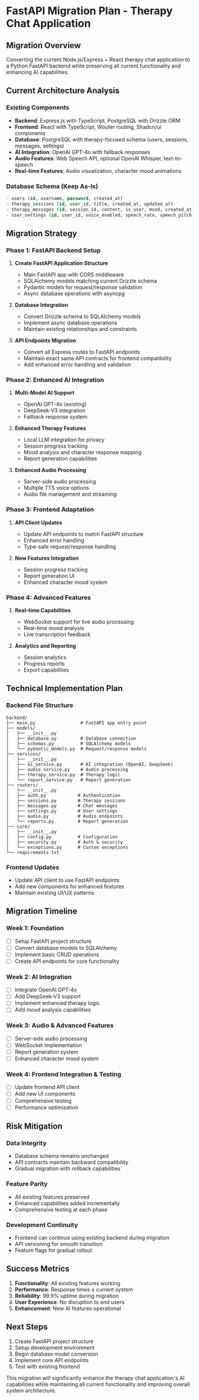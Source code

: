 # FastAPI Migration Plan - Therapy Chat Application

## Migration Overview

Converting the current Node.js/Express + React therapy chat application to a Python FastAPI backend while preserving all current functionality and enhancing AI capabilities.

## Current Architecture Analysis

### Existing Components
- **Backend**: Express.js with TypeScript, PostgreSQL with Drizzle ORM
- **Frontend**: React with TypeScript, Wouter routing, Shadcn/ui components
- **Database**: PostgreSQL with therapy-focused schema (users, sessions, messages, settings)
- **AI Integration**: OpenAI GPT-4o with fallback responses
- **Audio Features**: Web Speech API, optional OpenAI Whisper, text-to-speech
- **Real-time Features**: Audio visualization, character mood animations

### Database Schema (Keep As-Is)
```sql
- users (id, username, password, created_at)
- therapy_sessions (id, user_id, title, created_at, updated_at)
- therapy_messages (id, session_id, content, is_user, mood, created_at)
- user_settings (id, user_id, voice_enabled, speech_rate, speech_pitch, language, therapist_personality, audio_visualization_enabled, updated_at)
```

## Migration Strategy

### Phase 1: FastAPI Backend Setup
1. **Create FastAPI Application Structure**
   - Main FastAPI app with CORS middleware
   - SQLAlchemy models matching current Drizzle schema
   - Pydantic models for request/response validation
   - Async database operations with asyncpg

2. **Database Integration**
   - Convert Drizzle schema to SQLAlchemy models
   - Implement async database operations
   - Maintain existing relationships and constraints

3. **API Endpoints Migration**
   - Convert all Express routes to FastAPI endpoints
   - Maintain exact same API contracts for frontend compatibility
   - Add enhanced error handling and validation

### Phase 2: Enhanced AI Integration
1. **Multi-Model AI Support**
   - OpenAI GPT-4o (existing)
   - DeepSeek-V3 integration
   - Fallback response system

2. **Enhanced Therapy Features**
   - Local LLM integration for privacy
   - Session progress tracking
   - Mood analysis and character response mapping
   - Report generation capabilities

3. **Enhanced Audio Processing**
   - Server-side audio processing
   - Multiple TTS voice options
   - Audio file management and streaming

### Phase 3: Frontend Adaptation
1. **API Client Updates**
   - Update API endpoints to match FastAPI structure
   - Enhanced error handling
   - Type-safe request/response handling

2. **New Features Integration**
   - Session progress tracking
   - Report generation UI
   - Enhanced character mood system

### Phase 4: Advanced Features
1. **Real-time Capabilities**
   - WebSocket support for live audio processing
   - Real-time mood analysis
   - Live transcription feedback

2. **Analytics and Reporting**
   - Session analytics
   - Progress reports
   - Export capabilities

## Technical Implementation Plan

### Backend File Structure
```
backend/
├── main.py                 # FastAPI app entry point
├── models/
│   ├── __init__.py
│   ├── database.py         # Database connection
│   ├── schemas.py          # SQLAlchemy models
│   └── pydantic_models.py  # Request/response models
├── services/
│   ├── __init__.py
│   ├── ai_service.py       # AI integration (OpenAI, DeepSeek)
│   ├── audio_service.py    # Audio processing
│   ├── therapy_service.py  # Therapy logic
│   └── report_service.py   # Report generation
├── routers/
│   ├── __init__.py
│   ├── auth.py            # Authentication
│   ├── sessions.py        # Therapy sessions
│   ├── messages.py        # Chat messages
│   ├── settings.py        # User settings
│   ├── audio.py           # Audio endpoints
│   └── reports.py         # Report generation
├── core/
│   ├── __init__.py
│   ├── config.py          # Configuration
│   ├── security.py        # Auth & security
│   └── exceptions.py      # Custom exceptions
└── requirements.txt
```

### Frontend Updates
- Update API client to use FastAPI endpoints
- Add new components for enhanced features
- Maintain existing UI/UX patterns

## Migration Timeline

### Week 1: Foundation
- [ ] Setup FastAPI project structure
- [ ] Convert database models to SQLAlchemy
- [ ] Implement basic CRUD operations
- [ ] Create API endpoints for core functionality

### Week 2: AI Integration
- [ ] Integrate OpenAI GPT-4o
- [ ] Add DeepSeek-V3 support
- [ ] Implement enhanced therapy logic
- [ ] Add mood analysis capabilities

### Week 3: Audio & Advanced Features
- [ ] Server-side audio processing
- [ ] WebSocket implementation
- [ ] Report generation system
- [ ] Enhanced character mood system

### Week 4: Frontend Integration & Testing
- [ ] Update frontend API client
- [ ] Add new UI components
- [ ] Comprehensive testing
- [ ] Performance optimization

## Risk Mitigation

### Data Integrity
- Database schema remains unchanged
- API contracts maintain backward compatibility
- Gradual migration with rollback capabilities

### Feature Parity
- All existing features preserved
- Enhanced capabilities added incrementally
- Comprehensive testing at each phase

### Development Continuity
- Frontend can continue using existing backend during migration
- API versioning for smooth transition
- Feature flags for gradual rollout

## Success Metrics

1. **Functionality**: All existing features working
2. **Performance**: Response times ≤ current system
3. **Reliability**: 99.9% uptime during migration
4. **User Experience**: No disruption to end users
5. **Enhancement**: New AI features operational

## Next Steps

1. Create FastAPI project structure
2. Setup development environment
3. Begin database model conversion
4. Implement core API endpoints
5. Test with existing frontend

This migration will significantly enhance the therapy chat application's AI capabilities while maintaining all current functionality and improving overall system architecture.
